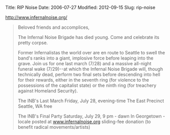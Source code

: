 Title: RIP Noise
Date: 2006-07-27
Modified: 2012-09-15
Slug: rip-noise

<a href="http://www.infernalnoise.org/" >http://www.infernalnoise.org/</a>
<blockquote>Beloved friends and accomplices,

The Infernal Noise Brigade has died young. Come and celebrate its
pretty corpse.

Former Infernalistas the world over are en route to Seattle to swell
the band's ranks into a giant, implosive force before leaping into the
grave. Join us for one last march (7/28) and a massive all-night
funeral wake (7/29)--at which the Infernal Noise Brigade will, though
technically dead, perform two final sets before descending into hell
for their rewards, either in the seventh ring (for violence to the
possessions of the capitalist state) or the ninth ring (for treachery
against Homeland Security).

The INB's Last March
Friday, July 28, evening-time
The East Precinct
Seattle, WA
free

The INB's Final Party
Saturday, July 29, 9 pm - dawn
In Georgetown - locale posted at www.infernalnoise.org
sliding-fee donation (to benefit radical movements/artists)</blockquote>
